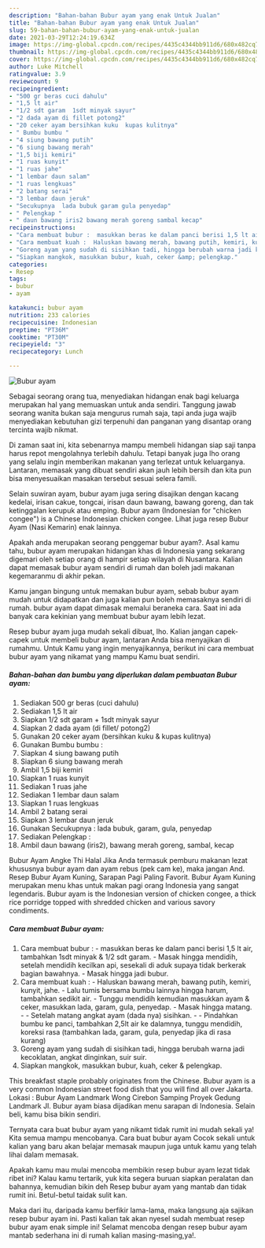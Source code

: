 ```yaml
---
description: "Bahan-bahan Bubur ayam yang enak Untuk Jualan"
title: "Bahan-bahan Bubur ayam yang enak Untuk Jualan"
slug: 59-bahan-bahan-bubur-ayam-yang-enak-untuk-jualan
date: 2021-03-29T12:24:19.634Z
image: https://img-global.cpcdn.com/recipes/4435c4344bb911d6/680x482cq70/bubur-ayam-foto-resep-utama.jpg
thumbnail: https://img-global.cpcdn.com/recipes/4435c4344bb911d6/680x482cq70/bubur-ayam-foto-resep-utama.jpg
cover: https://img-global.cpcdn.com/recipes/4435c4344bb911d6/680x482cq70/bubur-ayam-foto-resep-utama.jpg
author: Luke Mitchell
ratingvalue: 3.9
reviewcount: 9
recipeingredient:
- "500 gr beras cuci dahulu"
- "1,5 lt air"
- "1/2 sdt garam  1sdt minyak sayur"
- "2 dada ayam di fillet potong2"
- "20 ceker ayam bersihkan kuku  kupas kulitnya"
- " Bumbu bumbu "
- "4 siung bawang putih"
- "6 siung bawang merah"
- "1,5 biji kemiri"
- "1 ruas kunyit"
- "1 ruas jahe"
- "1 lembar daun salam"
- "1 ruas lengkuas"
- "2 batang serai"
- "3 lembar daun jeruk"
- "Secukupnya  lada bubuk garam gula penyedap"
- " Pelengkap "
- " daun bawang iris2 bawang merah goreng sambal kecap"
recipeinstructions:
- "Cara membuat bubur :  masukkan beras ke dalam panci berisi 1,5 lt air, tambahkan 1sdt minyak &amp; 1/2 sdt garam. Masak hingga mendidih, setelah mendidih kecilkan api, sesekali di aduk supaya tidak berkerak bagian bawahnya. Masak hingga jadi bubur."
- "Cara membuat kuah :  Haluskan bawang merah, bawang putih, kemiri, kunyit, jahe. Lalu tumis bersama bumbu lainnya hingga harum, tambahkan sedikit air. Tunggu mendidih kemudian masukkan ayam &amp; ceker, masukkan lada, garam, gula, penyedap. Masak hingga matang.  Setelah matang angkat ayam (dada nya) sisihkan.  Pindahkan bumbu ke panci, tambahkan 2,5lt air ke dalamnya, tunggu mendidih, koreksi rasa (tambahkan lada, garam, gula, penyedap jika di rasa kurang)"
- "Goreng ayam yang sudah di sisihkan tadi, hingga berubah warna jadi kecoklatan, angkat dinginkan, suir suir."
- "Siapkan mangkok, masukkan bubur, kuah, ceker &amp; pelengkap."
categories:
- Resep
tags:
- bubur
- ayam

katakunci: bubur ayam 
nutrition: 233 calories
recipecuisine: Indonesian
preptime: "PT36M"
cooktime: "PT30M"
recipeyield: "3"
recipecategory: Lunch

---
```



![Bubur ayam](https://img-global.cpcdn.com/recipes/4435c4344bb911d6/680x482cq70/bubur-ayam-foto-resep-utama.jpg)

Sebagai seorang orang tua, menyediakan hidangan enak bagi keluarga merupakan hal yang memuaskan untuk anda sendiri. Tanggung jawab seorang  wanita bukan saja mengurus rumah saja, tapi anda juga wajib menyediakan kebutuhan gizi terpenuhi dan panganan yang disantap orang tercinta wajib nikmat.

Di zaman  saat ini, kita sebenarnya mampu membeli hidangan siap saji tanpa harus repot mengolahnya terlebih dahulu. Tetapi banyak juga lho orang yang selalu ingin memberikan makanan yang terlezat untuk keluarganya. Lantaran, memasak yang dibuat sendiri akan jauh lebih bersih dan kita pun bisa menyesuaikan masakan tersebut sesuai selera famili. 

Selain suwiran ayam, bubur ayam juga sering disajikan dengan kacang kedelai, irisan cakue, tongcai, irisan daun bawang, bawang goreng, dan tak ketinggalan kerupuk atau emping. Bubur ayam (Indonesian for &#34;chicken congee&#34;) is a Chinese Indonesian chicken congee. Lihat juga resep Bubur Ayam (Nasi Kemarin) enak lainnya.

Apakah anda merupakan seorang penggemar bubur ayam?. Asal kamu tahu, bubur ayam merupakan hidangan khas di Indonesia yang sekarang digemari oleh setiap orang di hampir setiap wilayah di Nusantara. Kalian dapat memasak bubur ayam sendiri di rumah dan boleh jadi makanan kegemaranmu di akhir pekan.

Kamu jangan bingung untuk memakan bubur ayam, sebab bubur ayam mudah untuk didapatkan dan juga kalian pun boleh memasaknya sendiri di rumah. bubur ayam dapat dimasak memalui beraneka cara. Saat ini ada banyak cara kekinian yang membuat bubur ayam lebih lezat.

Resep bubur ayam juga mudah sekali dibuat, lho. Kalian jangan capek-capek untuk membeli bubur ayam, lantaran Anda bisa menyajikan di rumahmu. Untuk Kamu yang ingin menyajikannya, berikut ini cara membuat bubur ayam yang nikamat yang mampu Kamu buat sendiri.

<!--inarticleads1-->

##### Bahan-bahan dan bumbu yang diperlukan dalam pembuatan Bubur ayam:

1. Sediakan 500 gr beras (cuci dahulu)
1. Sediakan 1,5 lt air
1. Siapkan 1/2 sdt garam + 1sdt minyak sayur
1. Siapkan 2 dada ayam (di fillet/ potong2)
1. Gunakan 20 ceker ayam (bersihkan kuku &amp; kupas kulitnya)
1. Gunakan  Bumbu bumbu :
1. Siapkan 4 siung bawang putih
1. Siapkan 6 siung bawang merah
1. Ambil 1,5 biji kemiri
1. Siapkan 1 ruas kunyit
1. Sediakan 1 ruas jahe
1. Sediakan 1 lembar daun salam
1. Siapkan 1 ruas lengkuas
1. Ambil 2 batang serai
1. Siapkan 3 lembar daun jeruk
1. Gunakan Secukupnya : lada bubuk, garam, gula, penyedap
1. Sediakan  Pelengkap :
1. Ambil  daun bawang (iris2), bawang merah goreng, sambal, kecap


Bubur Ayam Angke Thi Halal Jika Anda termasuk pemburu makanan lezat khususnya bubur ayam dan ayam rebus (pek cam ke), maka jangan And. Resep Bubur Ayam Kuning, Sarapan Pagi Paling Favorit. Bubur Ayam Kuning merupakan menu khas untuk makan pagi orang Indonesia yang sangat legendaris. Bubur ayam is the Indonesian version of chicken congee, a thick rice porridge topped with shredded chicken and various savory condiments. 

<!--inarticleads2-->

##### Cara membuat Bubur ayam:

1. Cara membuat bubur :  - masukkan beras ke dalam panci berisi 1,5 lt air, tambahkan 1sdt minyak &amp; 1/2 sdt garam. - Masak hingga mendidih, setelah mendidih kecilkan api, sesekali di aduk supaya tidak berkerak bagian bawahnya. - Masak hingga jadi bubur.
1. Cara membuat kuah :  - Haluskan bawang merah, bawang putih, kemiri, kunyit, jahe. - Lalu tumis bersama bumbu lainnya hingga harum, tambahkan sedikit air. - Tunggu mendidih kemudian masukkan ayam &amp; ceker, masukkan lada, garam, gula, penyedap. - Masak hingga matang. -  - Setelah matang angkat ayam (dada nya) sisihkan. -  - Pindahkan bumbu ke panci, tambahkan 2,5lt air ke dalamnya, tunggu mendidih, koreksi rasa (tambahkan lada, garam, gula, penyedap jika di rasa kurang)
1. Goreng ayam yang sudah di sisihkan tadi, hingga berubah warna jadi kecoklatan, angkat dinginkan, suir suir.
1. Siapkan mangkok, masukkan bubur, kuah, ceker &amp; pelengkap.


This breakfast staple probably originates from the Chinese. Bubur ayam is a very common Indonesian street food dish that you will find all over Jakarta. Lokasi : Bubur Ayam Landmark Wong Cirebon Samping Proyek Gedung Landmark Jl. Bubur ayam biasa dijadikan menu sarapan di Indonesia. Selain beli, kamu bisa bikin sendiri. 

Ternyata cara buat bubur ayam yang nikamt tidak rumit ini mudah sekali ya! Kita semua mampu mencobanya. Cara buat bubur ayam Cocok sekali untuk kalian yang baru akan belajar memasak maupun juga untuk kamu yang telah lihai dalam memasak.

Apakah kamu mau mulai mencoba membikin resep bubur ayam lezat tidak ribet ini? Kalau kamu tertarik, yuk kita segera buruan siapkan peralatan dan bahannya, kemudian bikin deh Resep bubur ayam yang mantab dan tidak rumit ini. Betul-betul taidak sulit kan. 

Maka dari itu, daripada kamu berfikir lama-lama, maka langsung aja sajikan resep bubur ayam ini. Pasti kalian tak akan nyesel sudah membuat resep bubur ayam enak simple ini! Selamat mencoba dengan resep bubur ayam mantab sederhana ini di rumah kalian masing-masing,ya!.

